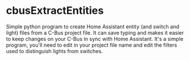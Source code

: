 # cbusExtractEntities
Simple python program to create Home Assistant entity (and switch and light) files from a C-Bus project file.
It can save typing and makes it easier to keep changes on your C-Bus in sync with Home Assistant.
It's a simple program, you'll need to edit in your project file name and edit the filters used to distinguish lights from switches.
